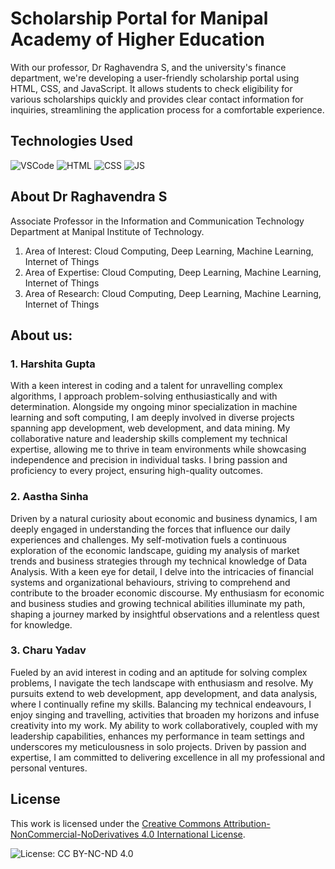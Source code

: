 # Scholarship Portal for Manipal Academy of Higher Education

With our professor, Dr Raghavendra S, and the university's finance‬ department, we're developing a user-friendly scholarship portal using‬ HTML, CSS, and JavaScript. It allows students to check eligibility for‬ various scholarships quickly and provides clear contact information for‬ inquiries, streamlining the application process for a comfortable‬ experience.
## Technologies Used
![VSCode](https://img.shields.io/badge/-VSCode-007ACC?style=flat-square&logo=visualstudiocode&logoColor=white) 
![HTML](https://img.shields.io/badge/-HTML-E34F26?style=flat-square&logo=html5&logoColor=white) 
![CSS](https://img.shields.io/badge/-CSS-1572B6?style=flat-square&logo=css3&logoColor=white) 
![JS](https://img.shields.io/badge/-JavaScript-F7DF1E?style=flat-square&logo=javascript&logoColor=black)


## About Dr Raghavendra S
Associate Professor in the Information and Communication Technology Department at Manipal Institute of Technology.
1. Area of Interest: Cloud Computing, Deep Learning, Machine Learning, Internet of Things
2. Area of Expertise: Cloud Computing, Deep Learning, Machine Learning, Internet of Things
3. Area of Research: Cloud Computing, Deep Learning, Machine Learning, Internet of Things

## About us:
### 1. Harshita Gupta
With a keen interest in coding and a talent for unravelling complex algorithms, I approach problem-solving enthusiastically and with determination. Alongside my ongoing minor specialization in machine learning and soft computing, I am deeply involved in diverse projects spanning app development, web development, and data mining. My collaborative nature and leadership skills complement my technical expertise, allowing me to thrive in team environments while showcasing independence and precision in individual tasks. I bring passion and proficiency to every project, ensuring high-quality outcomes.

### 2. Aastha Sinha
Driven by a natural curiosity about economic and business dynamics, I am deeply engaged in understanding the forces that influence our daily experiences and challenges. My self-motivation fuels a continuous exploration of the economic landscape, guiding my analysis of market trends and business strategies through my technical knowledge of Data Analysis. With a keen eye for detail, I delve into the intricacies of financial systems and organizational behaviours, striving to comprehend and contribute to the broader economic discourse. My enthusiasm for economic and business studies and growing technical abilities illuminate my path, shaping a journey marked by insightful observations and a relentless quest for knowledge.

### 3. Charu Yadav
Fueled by an avid interest in coding and an aptitude for solving complex problems, I navigate the tech landscape with enthusiasm and resolve. My pursuits extend to web development, app development, and data analysis, where I continually refine my skills. Balancing my technical endeavours, I enjoy singing and travelling, activities that broaden my horizons and infuse creativity into my work. My ability to work collaboratively, coupled with my leadership capabilities, enhances my performance in team settings and underscores my meticulousness in solo projects. Driven by passion and expertise, I am committed to delivering excellence in all my professional and personal ventures.

## License

This work is licensed under the [Creative Commons Attribution-NonCommercial-NoDerivatives 4.0 International License](http://creativecommons.org/licenses/by-nc-nd/4.0/).

![License: CC BY-NC-ND 4.0](https://licensebuttons.net/l/by-nc-nd/4.0/88x31.png)

<!-- Trigger reindex -->

